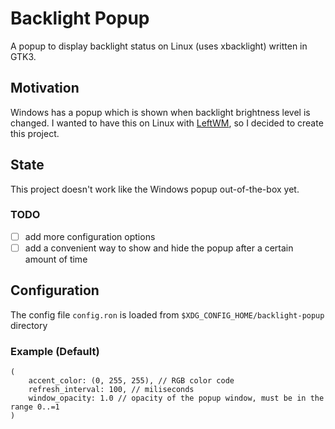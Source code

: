 # Backlight Popup

A popup to display backlight status on Linux (uses xbacklight) written in GTK3.

## Motivation

Windows has a popup which is shown when backlight brightness level is changed.
I wanted to have this on Linux with [LeftWM](https://leftwm.org), so I decided to create this project.

## State

This project doesn't work like the Windows popup out-of-the-box yet.

### TODO
- [ ] add more configuration options
- [ ] add a convenient way to show and hide the popup after a certain amount of time

## Configuration

The config file `config.ron` is loaded from `$XDG_CONFIG_HOME/backlight-popup` directory

### Example (Default)
```ron
(
    accent_color: (0, 255, 255), // RGB color code
    refresh_interval: 100, // miliseconds
    window_opacity: 1.0 // opacity of the popup window, must be in the range 0..=1
)
```
